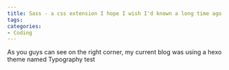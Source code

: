 ```yaml
---
title: Sass - a css extension I hope I wish I'd known a long time ago
tags:
categories:
- Coding
---
```


As you guys can see on the right corner, my current blog was using a hexo theme named Typography test